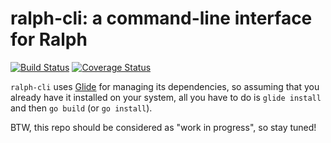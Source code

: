 # ralph-cli: a command-line interface for Ralph

[![Build Status](https://travis-ci.org/allegro/ralph-cli.svg?branch=travis-wip)](https://travis-ci.org/allegro/ralph-cli)
[![Coverage Status](https://coveralls.io/repos/github/allegro/ralph-cli/badge.svg?branch=travis-wip)](https://coveralls.io/github/allegro/ralph-cli?branch=travis-wip)

`ralph-cli` uses [Glide](https://github.com/Masterminds/glide) for
managing its dependencies, so assuming that you already have it
installed on your system, all you have to do is `glide install` and
then `go build` (or `go install`).


BTW, this repo should be considered as "work in progress", so stay tuned!
